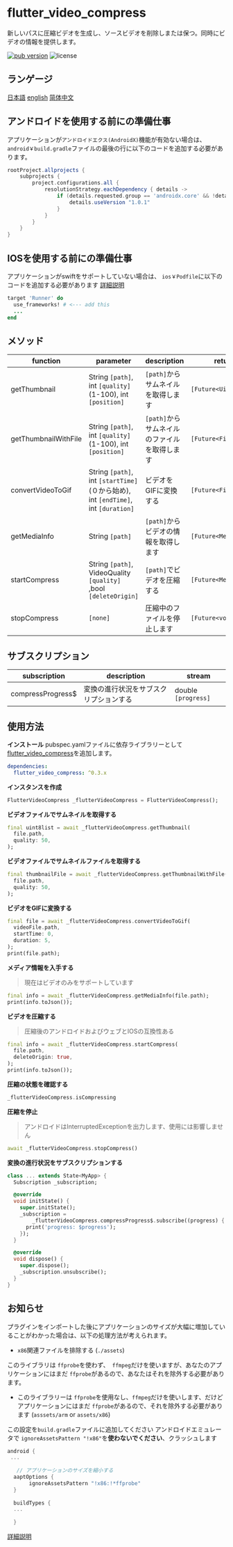 # flutter_video_compress

新しいパスに圧縮ビデオを生成し、ソースビデオを削除しまたは保つ。同時にビデオの情報を提供します。

<p align="left">
  <a href="https://pub.dartlang.org/packages/flutter_video_compress"><img alt="pub version" src="https://img.shields.io/pub/v/flutter_video_compress.svg"></a>
  <img alt="license" src="https://img.shields.io/github/license/TenkaiRuri/flutter_video_compress.svg">
</p>

## ランゲージ
[日本語](https://github.com/TenkaiRuri/flutter_video_compress/blob/master/doc/japanese.md) [english](https://github.com/TenkaiRuri/flutter_video_compress/blob/master/README.md) [简体中文](https://github.com/TenkaiRuri/flutter_video_compress/blob/master/doc/chinese.md)

## アンドロイドを使用する前にの準備仕事
アプリケーションが`アンドロイドエクス(AndroidX)`機能が有効ない場合は、 `android￥build.gradle`ファイルの最後の行に以下のコードを追加する必要があります。

```groovy
rootProject.allprojects {
    subprojects {
        project.configurations.all {
            resolutionStrategy.eachDependency { details ->
                if (details.requested.group == 'androidx.core' && !details.requested.name.contains('androidx')) {
                    details.useVersion "1.0.1"
                }
            }
        }
    }
}
```

## IOSを使用する前にの準備仕事
アプリケーションがswiftをサポートしていない場合は、 `ios￥Podfile`に以下のコードを追加する必要があります [詳細説明](https://github.com/flutter/flutter/issues/16049#issuecomment-382629492)

```ruby
target 'Runner' do
  use_frameworks! # <--- add this
  ...
end
```

## メソッド
|function|parameter|description|return|
|--|--|--|--|
|getThumbnail|String `[path]`, int `[quality]`(1-100), int `[position]`|`[path]`からサムネイルを取得します|`[Future<Uint8List>]`|
|getThumbnailWithFile|String `[path]`, int `[quality]`(1-100), int `[position]`|`[path]`からサムネイルのファイルを取得します|`[Future<File>]`|
|convertVideoToGif|String `[path]`, int `[startTime]`(０から始め), int `[endTime]`, int `[duration]`|ビデオをGIFに変換する|`[Future<File>]`|
|getMediaInfo|String `[path]`|`[path]`からビデオの情報を取得します|`[Future<MediaInfo>]`|
|startCompress|String `[path]`, VideoQuality `[quality]` ,bool `[deleteOrigin]`|`[path]`でビデオを圧縮する|`[Future<MediaInfo>]`|
|stopCompress|`[none]`|圧縮中のファイルを停止します|`[Future<void>]`|

## サブスクリプション
|subscription|description|stream|
|--|--|--|
|compressProgress$|変換の進行状況をサブスクリプションする|double `[progress]`|

## 使用方法

**インストール**
pubspec.yamlファイルに依存ライブラリーとして[flutter_video_compress](https://pub.dartlang.org/packages/flutter_video_compress)を追加します。

```yaml
dependencies:
  flutter_video_compress: ^0.3.x
```

**インスタンスを作成**
```dart
FlutterVideoCompress _flutterVideoCompress = FlutterVideoCompress();
```

**ビデオファイルでサムネイルを取得する**
```dart
final uint8list = await _flutterVideoCompress.getThumbnail(
  file.path,
  quality: 50,
);
```

**ビデオファイルでサムネイルファイルを取得する**
```dart
final thumbnailFile = await _flutterVideoCompress.getThumbnailWithFile(
  file.path,
  quality: 50,
);
```

**ビデオをGIFに変換する**
```dart
final file = await _flutterVideoCompress.convertVideoToGif(
  videoFile.path,
  startTime: 0,
  duration: 5,
);
print(file.path);
```

**メディア情報を入手する**
> 現在はビデオのみをサポートしています

```dart
final info = await _flutterVideoCompress.getMediaInfo(file.path);
print(info.toJson());
```

**ビデオを圧縮する**
> 圧縮後のアンドロイドおよびウェブとIOSの互換性ある

```dart
final info = await _flutterVideoCompress.startCompress(
  file.path,
  deleteOrigin: true,
);
print(info.toJson());
```

**圧縮の状態を確認する**
```dart
_flutterVideoCompress.isCompressing
```

**圧縮を停止**
> アンドロイドはInterruptedExceptionを出力します、使用には影響しません

```dart
await _flutterVideoCompress.stopCompress()
```

**変換の進行状況をサブスクリプションする**
```dart
class ... extends State<MyApp> {
  Subscription _subscription;

  @override
  void initState() {
    super.initState();
    _subscription =
        _flutterVideoCompress.compressProgress$.subscribe((progress) {
      print('progress: $progress');
    });
  }

  @override
  void dispose() {
    super.dispose();
    _subscription.unsubscribe();
  }
}
```

## お知らせ
プラグインをインポートした後にアプリケーションのサイズが大幅に増加していることがわかった場合は、以下の処理方法が考えられます。

* `x86`関連ファイルを排除する (`./assets`)

このライブラリは `ffprobe`を使わず、` ffmpeg`だけを使いますが、あなたのアプリケーションにはまだ `ffprobe`があるので、あなたはそれを除外する必要があります。

* このライブラリーは `ffprobe`を使用なし、`ffmpeg`だけを使いします、だけどアプリケーションにはまだ `ffprobe`があるので、それを除外する必要があります (`asssets/arm` or `assets/x86`)

この設定を`build.gradle`ファイルに追加してください
アンドロイドエミュレータで `ignoreAssetsPattern "!x86"`を**使わないでください**、クラッシュします

 ```gradle
android {
  ...
	
    // アプリケーションのサイズを縮小する
   aaptOptions {
        ignoreAssetsPattern "!x86:!*ffprobe"
   }
   
   buildTypes {
   ...
   
   }
```
[詳細説明](https://github.com/bravobit/FFmpeg-Android/wiki/Reduce-APK-File-Size#exclude-architecture)